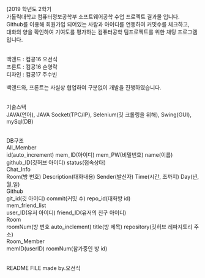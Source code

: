(2019 학년도 2학기<br>
가톨릭대학교 컴퓨터정보공학부 소프트웨어공학 수업 프로젝트 결과물 입니다.<br>
Github를 이용해 회원가입 되어있는 사람과 아이디를 연동하여 커밋수를 체크하고,<br>
대화의 양을 확인하여 기여도를 평가하는 컴퓨터공학 팀프로젝트를 위한 채팅 프로그램입니다.<br><br>

백앤드 : 컴공16 오선식<br>
프론트 : 컴공16 손영락<br>
디자인 : 컴공17 주수빈<br>

백앤드와, 프론트는 사실상 협업하여 구분없이 개발을 진행하였습니다.<br><br>

기술스택<br>
JAVA(언어), JAVA Socket(TPC/IP), Selenium(깃 크롤링을 위해), Swing(GUI), mySql(DB)<br><br>

DB구조<br>
All_Member<br>
  id(auto_increment) mem_ID(아이디) mem_PW(비밀번호) name(이름) github_ID(깃허브 아이디) status(접속상태)<br>
Chat_Info<br>
  Room(방 번호) Description(대화내용) Sender(발신자) Time(시간, 초까지) Day(년,월,일)<br>
Github<br>
  git_id(깃 아이디) commit(커밋 수) repo_id(대화방 id)<br>
mem_friend_list<br>
  user_ID(유저 아이디) friend_ID(유저의 친구 아이디)<br>
Room<br>
  roomNum(방 번호 auto_inclement) title(방 제목) repository(깃허브 레파지토리 주소)<br>
Room_Member<br>
  memID(userID) roomNum(참가중인 방 id)<br><br>

README FILE made by.오선식
